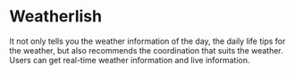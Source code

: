 # Weatherlish
 It not only tells you the weather information of the day, the daily life tips for the weather, but also recommends the coordination that suits the weather. Users can get real-time weather information and live information.
